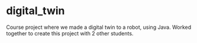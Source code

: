 # digital_twin
Course project where we made a digital twin to a robot, using Java. Worked together to create this project with 2 other students.
